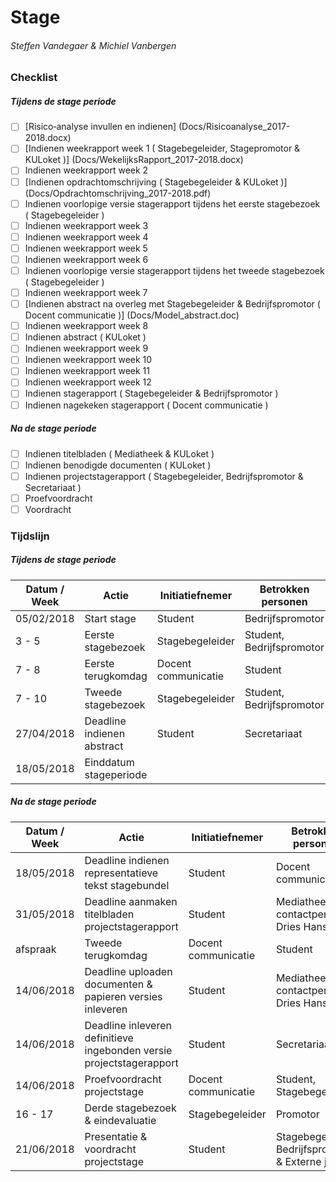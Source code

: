 # Stage
###### Steffen Vandegaer & Michiel Vanbergen

### Checklist
##### Tijdens de stage periode

- [ ] [Risico‐analyse invullen en indienen] (Docs/Risicoanalyse_2017-2018.docx)
- [ ] [Indienen weekrapport week 1 ( Stagebegeleider, Stagepromotor & KULoket )] (Docs/WekelijksRapport_2017-2018.docx)
- [ ] Indienen weekrapport week 2
- [ ] [Indienen opdrachtomschrijving ( Stagebegeleider & KULoket )] (Docs/Opdrachtomschrijving_2017-2018.pdf)
- [ ] Indienen voorlopige versie stagerapport tijdens het eerste stagebezoek ( Stagebegeleider ) 
- [ ] Indienen weekrapport week 3
- [ ] Indienen weekrapport week 4
- [ ] Indienen weekrapport week 5
- [ ] Indienen weekrapport week 6
- [ ] Indienen voorlopige versie stagerapport tijdens het tweede stagebezoek ( Stagebegeleider ) 
- [ ] Indienen weekrapport week 7
- [ ] [Indienen abstract na overleg met Stagebegeleider & Bedrijfspromotor ( Docent communicatie )] (Docs/Model_abstract.doc)
- [ ] Indienen weekrapport week 8
- [ ] Indienen abstract ( KULoket ) 
- [ ] Indienen weekrapport week 9
- [ ] Indienen weekrapport week 10
- [ ] Indienen weekrapport week 11
- [ ] Indienen weekrapport week 12
- [ ] Indienen stagerapport ( Stagebegeleider & Bedrijfspromotor )
- [ ] Indienen nagekeken stagerapport ( Docent communicatie )
##### Na de stage periode

- [ ] Indienen titelbladen ( Mediatheek & KULoket )
- [ ] Indienen benodigde documenten ( KULoket )
- [ ] Indienen projectstagerapport ( Stagebegeleider, Bedrijfspromotor & Secretariaat )
- [ ] Proefvoordracht
- [ ] Voordracht

### Tijdslijn
##### Tijdens de stage periode

| Datum / Week | Actie | Initiatiefnemer | Betrokken personen |
| --- | --- | --- | --- |
| 05/02/2018 | Start stage | Student | Bedrijfspromotor |
| 3 - 5 | Eerste stagebezoek | Stagebegeleider | Student, Bedrijfspromotor |
| 7 - 8 | Eerste terugkomdag | Docent communicatie | Student |
| 7 - 10 | Tweede stagebezoek | Stagebegeleider | Student, Bedrijfspromotor |
| 27/04/2018 | Deadline indienen abstract | Student | Secretariaat |
| 18/05/2018 | Einddatum stageperiode | | |
##### Na de stage periode

| Datum / Week | Actie | Initiatiefnemer | Betrokken personen |
| --- | --- | --- | --- |
| 18/05/2018 | Deadline indienen representatieve tekst stagebundel | Student | Docent communicatie |
| 31/05/2018 | Deadline aanmaken titelbladen projectstagerapport | Student | Mediatheek contactpersoon: Dries Hanssen |
| afspraak | Tweede terugkomdag | Docent communicatie | Student |
| 14/06/2018 | Deadline uploaden documenten & papieren versies inleveren | Student | Mediatheek contactpersoon: Dries Hanssen |
| 14/06/2018 | Deadline inleveren definitieve ingebonden versie projectstagerapport | Student | Secretariaat |
| 14/06/2018 | Proefvoordracht projectstage | Docent communicatie | Student, Stagebegeleider |
| 16 - 17 | Derde stagebezoek & eindevaluatie | Stagebegeleider | Promotor |
| 21/06/2018 | Presentatie & voordracht projectstage | Student | Stagebegeleider, Bedrijfspromotor & Externe jury |
